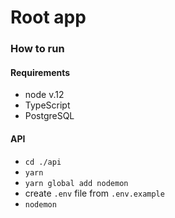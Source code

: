 # Root app

### How to run

#### Requirements
- node v.12
- TypeScript
- PostgreSQL

#### API
- `cd ./api`
- `yarn`
- `yarn global add nodemon`
- create `.env` file from `.env.example`
- `nodemon`